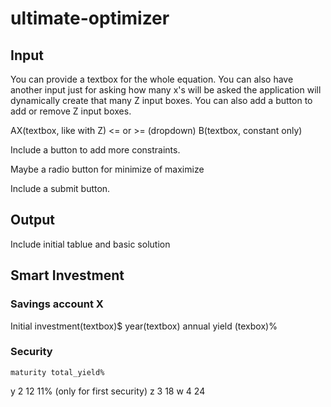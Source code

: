 # ultimate-optimizer

## Input
You can provide a textbox for the whole equation. You can also have another input just for asking how many x's will be asked the application will dynamically create that many Z input boxes. You can also add a button to add or remove Z input boxes.

AX(textbox, like with Z) <= or >= (dropdown) B(textbox, constant only)

Include a button to add more constraints.

Maybe a radio button for minimize of maximize

Include a submit button.

## Output
Include initial tablue and basic solution




## Smart Investment
### Savings account X
Initial investment(textbox)$
year(textbox)
annual yield (texbox)%
### Security
    maturity total_yield%  
y   2        12             11% (only for first security)
z   3        18
w   4        24
